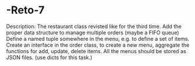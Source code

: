 # -Reto-7
Description: The restaurant class revisted like for the third time.
Add the proper data structure to manage multiple orders (maybe a FIFO queue)
Define a named tuple somewhere in the menu, e.g. to define a set of items.
Create an interface in the order class, to create a new menu, aggregate the functions for add, update, delete items. All the menus should be stored as JSON files. (use dicts for this task.)
